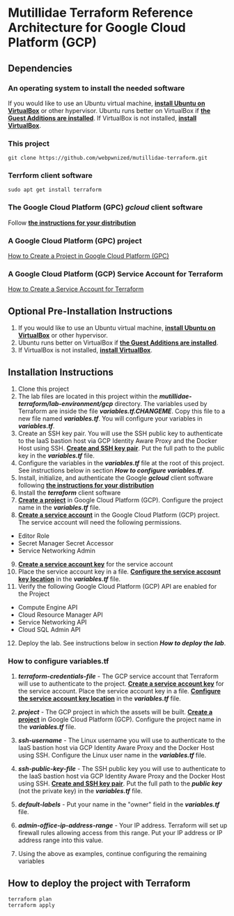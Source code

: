 # Mutillidae Terraform Reference Architecture for Google Cloud Platform (GCP)

## Dependencies

### An operating system to install the needed software

If you would like to use an Ubuntu virtual machine, [**install Ubuntu on VirtualBox**](https://www.youtube.com/watch?v=Cazzls2sZVk) or other hypervisor. Ubuntu runs better on VirtualBox if [**the Guest Additions are installed**](https://www.youtube.com/watch?v=8VCeFRwRmRU). If VirtualBox is not installed, [**install VirtualBox**](https://www.youtube.com/watch?v=61GhP8DsQMw).

### This project
`git clone https://github.com/webpwnized/mutillidae-terraform.git`

### Terrform client software
`sudo apt get install terraform`

### The Google Cloud Platform (GPC) *gcloud* client software

Follow [**the instructions for your distribution**](https://cloud.google.com/sdk/docs/install#linux "the instructions for your distribution")

### A Google Cloud Platform (GPC) project

[How to Create a Project in Google Cloud Platform (GPC)](https://www.youtube.com/watch?v=qUgfKkeJ29Y "How to Create a Project in Google Cloud Platform (GPC)")

### A Google Cloud Platform (GCP) Service Account for Terraform

[How to Create a Service Account for Terraform](https://www.youtube.com/watch?v=hMcVrKgX30w "How to Create a Service Account for Terraform")

## Optional Pre-Installation Instructions

1. If you would like to use an Ubuntu virtual machine, [**install Ubuntu on VirtualBox**](https://www.youtube.com/watch?v=Cazzls2sZVk) or other hypervisor. 
2. Ubuntu runs better on VirtualBox if [**the Guest Additions are installed**](https://www.youtube.com/watch?v=8VCeFRwRmRU). 
3. If VirtualBox is not installed, [**install VirtualBox**](https://www.youtube.com/watch?v=61GhP8DsQMw).

## Installation Instructions

1. Clone this project
2. The lab files are located in this project within the ***mutillidae-terraform/lab-environment/gcp*** directory. The variables used by Terraform are inside the file ***variables.tf.CHANGEME***. Copy this file to a new file named ***variables.tf***. You will configure your variables in ***variables.tf***.
3. Create an SSH key pair. You will use the SSH public key to authenticate to the IaaS bastion host via GCP Identity Aware Proxy and the Docker Host using SSH. [**Create and SSH key pair**](https://www.youtube.com/watch?v=eUwOlc9HfZs "Linux Basics: How to Create SSH Key"). Put the full path to the public key in the ***variables.tf*** file.
4. Configure the variables in the ***variables.tf*** file at the root of this project. See instructions below in section ***How to configure variables.tf***.
5. Install, initialize, and authenticate the Google ***gcloud*** client software following [**the instructions for your distribution**](https://cloud.google.com/sdk/docs/install#linux "the instructions for your distribution")
6. Install the ***terraform*** client software 
7. [**Create a project**](https://www.youtube.com/watch?v=qUgfKkeJ29Y "How to Create a Project in Google Cloud Platform (GPC)") in Google Cloud Platform (GCP). Configure the project name in the ***variables.tf*** file.
8. [**Create a service account**](https://www.youtube.com/watch?v=hMcVrKgX30w "How to Create a Service Account for Terraform") in the Google Cloud Platform (GCP) project. The service account will need the following permissions.
* Editor Role
* Secret Manager Secret Accessor
* Service Networking  Admin

9. [**Create a service account key**](https://www.youtube.com/watch?v=hMcVrKgX30w "How to Create a Service Account for Terraform") for the service account
10. Place the service account key in a file. [**Configure the service account key location**](https://www.youtube.com/watch?v=hMcVrKgX30w "How to Create a Service Account for Terraform") in the ***variables.tf*** file.
11. Verify the following Google Cloud Platform (GCP) API are enabled for the Project
* Compute Engine API
* Cloud Resource Manager API
* Service Networking API
* Cloud SQL Admin API

12. Deploy the lab. See instructions below in section ***How to deploy the lab***.

### How to configure variables.tf

1. ***terraform-credentials-file*** - The GCP service account that Terraform will use to authenticate to the project. [**Create a service account key**](https://www.youtube.com/watch?v=hMcVrKgX30w "How to Create a Service Account for Terraform") for the service account. Place the service account key in a file. [**Configure the service account key location**](https://www.youtube.com/watch?v=hMcVrKgX30w "How to Create a Service Account for Terraform") in the ***variables.tf*** file.

2. ***project*** - The GCP project in which the assets will be built. [**Create a project**](https://www.youtube.com/watch?v=qUgfKkeJ29Y "How to Create a Project in Google Cloud Platform (GPC)") in Google Cloud Platform (GCP). Configure the project name in the ***variables.tf*** file.

3. ***ssh-username*** - The Linux username you will use to authenticate to the IaaS bastion host via GCP Identity Aware Proxy and the Docker Host using SSH. Configure the Linux user name in the ***variables.tf*** file.

4. ***ssh-public-key-file*** - The SSH public key you will use to authenticate to the IaaS bastion host via GCP Identity Aware Proxy and the Docker Host using SSH. [**Create and SSH key pair**](https://www.youtube.com/watch?v=eUwOlc9HfZs "Linux Basics: How to Create SSH Key"). Put the full path to the ***public key*** (not the private key) in the ***variables.tf*** file.

5. ***default-labels*** - Put your name in the "owner" field in the ***variables.tf*** file.

6. ***admin-office-ip-address-range*** - Your IP address. Terraform will set up firewall rules allowing access from this range. Put your IP address or IP address range into this value.

7. Using the above as examples, continue configuring the remaining variables

## How to deploy the project with Terraform

	terraform plan
	terraform apply

